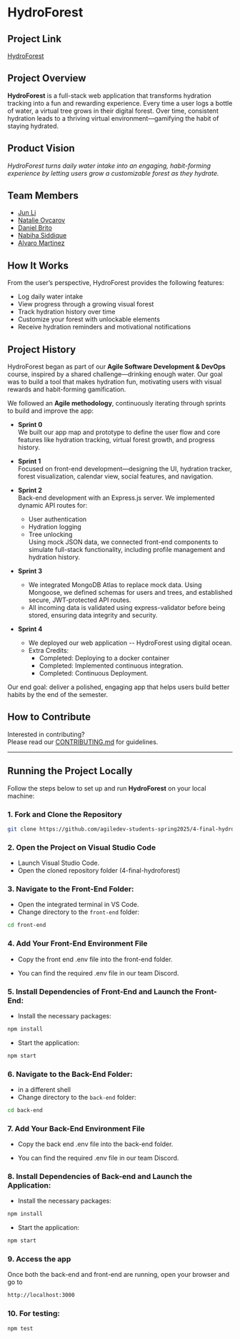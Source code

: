 # HydroForest

## Project Link 
[HydroForest](http://157.245.217.182)

## Project Overview

**HydroForest** is a full-stack web application that transforms hydration tracking into a fun and rewarding experience. Every time a user logs a bottle of water, a virtual tree grows in their digital forest. Over time, consistent hydration leads to a thriving virtual environment—gamifying the habit of staying hydrated.

## Product Vision

_HydroForest turns daily water intake into an engaging, habit-forming experience by letting users grow a customizable forest as they hydrate._

## Team Members

- [Jun Li](https://github.com/jljune9li)
- [Natalie Ovcarov](https://github.com/nataliovcharov)
- [Daniel Brito](https://github.com/danny031103)
- [Nabiha Siddique](https://github.com/ns5190)
- [Alvaro Martinez](https://github.com/AlvaroMartinezM)

## How It Works

From the user’s perspective, HydroForest provides the following features:

- Log daily water intake
- View progress through a growing visual forest
- Track hydration history over time
- Customize your forest with unlockable elements
- Receive hydration reminders and motivational notifications

## Project History

HydroForest began as part of our **Agile Software Development & DevOps** course, inspired by a shared challenge—drinking enough water. Our goal was to build a tool that makes hydration fun, motivating users with visual rewards and habit-forming gamification.

We followed an **Agile methodology**, continuously iterating through sprints to build and improve the app:

- **Sprint 0**  
  We built our app map and prototype to define the user flow and core features like hydration tracking, virtual forest growth, and progress history.

- **Sprint 1**  
  Focused on front-end development—designing the UI, hydration tracker, forest visualization, calendar view, social features, and navigation.

- **Sprint 2**  
  Back-end development with an Express.js server. We implemented dynamic API routes for:

  - User authentication
  - Hydration logging
  - Tree unlocking  
    Using mock JSON data, we connected front-end components to simulate full-stack functionality, including profile management and hydration history.

- **Sprint 3**
  - We integrated MongoDB Atlas to replace mock data. Using Mongoose, we defined schemas for users and trees, and established secure, JWT-protected API routes.
  - All incoming data is validated using express-validator before being stored, ensuring data integrity and security.

- **Sprint 4**
   - We deployed our web application -- HydroForest using digital ocean.
   - Extra Credits:
      - Completed: Deploying to a docker container
      - Completed: Implemented continuous integration.
      - Completed: Continuous Deployment.

Our end goal: deliver a polished, engaging app that helps users build better habits by the end of the semester.

## How to Contribute

Interested in contributing?  
Please read our [CONTRIBUTING.md](https://github.com/agiledev-students-spring2025/4-final-hydroforest/blob/master/CONTRIBUTING.md) for guidelines.

---

## Running the Project Locally

Follow the steps below to set up and run **HydroForest** on your local machine:

### 1. Fork and Clone the Repository

```bash
git clone https://github.com/agiledev-students-spring2025/4-final-hydroforest
```

### 2. Open the Project on Visual Studio Code

- Launch Visual Studio Code.
- Open the cloned repository folder (4-final-hydroforest)

### 3. Navigate to the Front-End Folder:

- Open the integrated terminal in VS Code.
- Change directory to the `front-end` folder:

```bash
cd front-end
```

### 4. Add Your Front-End Environment File

- Copy the front end .env file into the front-end folder.

- You can find the required .env file in our team Discord.

### 5. Install Dependencies of Front-End and Launch the Front-End:

- Install the necessary packages:

```bash
npm install
```

- Start the application:

```bash
npm start
```

### 6. Navigate to the Back-End Folder:

- in a different shell
- Change directory to the `back-end` folder:

```bash
cd back-end
```

### 7. Add Your Back-End Environment File

- Copy the back end .env file into the back-end folder.

- You can find the required .env file in our team Discord.

### 8. Install Dependencies of Back-end and Launch the Application:

- Install the necessary packages:

```bash
npm install
```

- Start the application:

```bash
npm start
```

### 9. Access the app

Once both the back-end and front-end are running, open your browser and go to

```bash
http://localhost:3000
```

### 10. For testing:

```bash
npm test
```
